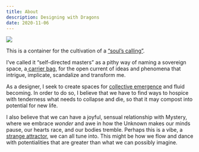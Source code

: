 ```yaml
---
title: About
description: Designing with Dragons
date: 2020-11-06
---
```

![](/images/unnamed-3.jpg)

This is a container for the cultivation of a [“soul’s calling”](https://cherylhsu.ca/post/2020-11-06-commitment-to-calling/). 

I’ve called it “self-directed masters” as a pithy way of naming a sovereign space, a[ carrier bag](https://cherylhsu.ca/post/2020-12-02-carrier-bag-of-gatherings/), for the open current of ideas and phenomena that intrigue, implicate, scandalize and transform me. 

As a designer, I seek to create spaces for [collective emergence](https://cherylhsu.ca/post/2020-11-11-first-mover/) and fluid becoming. In order to do so, I believe that we have to find ways to hospice with tenderness what needs to collapse and die, so that it may compost into potential for new life. 

I also believe that we can have a joyful, sensual relationship with Mystery, where we embrace *wonder* and awe in how the Unknown makes our minds pause, our hearts race, and our bodies tremble. Perhaps this is a vibe, a [strange attractor](https://cherylhsu.ca/post/2020-11-18-becoming-strange-attractor/), we can all tune into. This might be how we flow and dance with potentialities that are greater than what we can possibly imagine.